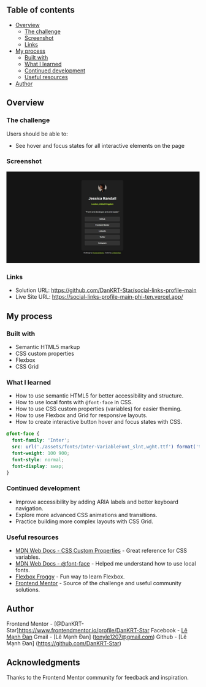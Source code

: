 ## Table of contents

- [Overview](#overview)
  - [The challenge](#the-challenge)
  - [Screenshot](#screenshot)
  - [Links](#links)
- [My process](#my-process)
  - [Built with](#built-with)
  - [What I learned](#what-i-learned)
  - [Continued development](#continued-development)
  - [Useful resources](#useful-resources)
- [Author](#author)

## Overview

### The challenge

Users should be able to:

- See hover and focus states for all interactive elements on the page

### Screenshot

![](./assets/images/Screenshot%202025-07-07%20161215.jpg)


### Links

- Solution URL: https://github.com/DanKRT-Star/social-links-profile-main
- Live Site URL: https://social-links-profile-main-phi-ten.vercel.app/

## My process

### Built with

- Semantic HTML5 markup
- CSS custom properties
- Flexbox
- CSS Grid


### What I learned

- How to use semantic HTML5 for better accessibility and structure.
- How to use local fonts with `@font-face` in CSS.
- How to use CSS custom properties (variables) for easier theming.
- How to use Flexbox and Grid for responsive layouts.
- How to create interactive button hover and focus states with CSS.

```css
@font-face {
  font-family: 'Inter';
  src: url('./assets/fonts/Inter-VariableFont_slnt,wght.ttf') format('truetype');
  font-weight: 100 900;
  font-style: normal;
  font-display: swap;
}
```


### Continued development

- Improve accessibility by adding ARIA labels and better keyboard navigation.
- Explore more advanced CSS animations and transitions.
- Practice building more complex layouts with CSS Grid.


### Useful resources

- [MDN Web Docs - CSS Custom Properties](https://developer.mozilla.org/en-US/docs/Web/CSS/--*) - Great reference for CSS variables.
- [MDN Web Docs - @font-face](https://developer.mozilla.org/en-US/docs/Web/CSS/@font-face) - Helped me understand how to use local fonts.
- [Flexbox Froggy](https://flexboxfroggy.com/) - Fun way to learn Flexbox.
- [Frontend Mentor](https://www.frontendmentor.io/) - Source of the challenge and useful community solutions.


## Author

Frontend Mentor - [@DanKRT-Star]https://www.frontendmentor.io/profile/DanKRT-Star
Facebook - [Lê Mạnh Đan](https://www.facebook.com/le.manh.an.887330)
Gmail - [Lê Mạnh Đan] (tonyle1207@gmail.com)
Github - [Lê Mạnh Đan] (https://github.com/DanKRT-Star)


## Acknowledgments

Thanks to the Frontend Mentor community for feedback and inspiration.
